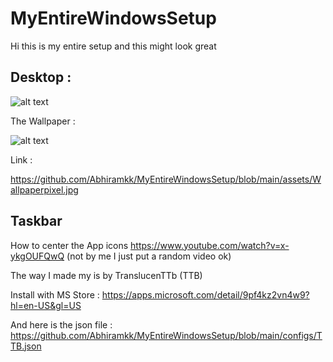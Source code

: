 # MyEntireWindowsSetup

Hi this is my entire setup and this might look great

## Desktop : 

![alt text](https://github.com/Abhiramkk/MyEntireWindowsSetup/blob/main/assets/Desktop.png)

The Wallpaper : 

![alt text](https://github.com/Abhiramkk/MyEntireWindowsSetup/blob/main/assets/Wallpaperpixel.jpg)

Link :

https://github.com/Abhiramkk/MyEntireWindowsSetup/blob/main/assets/Wallpaperpixel.jpg

## Taskbar 

How to center the App icons https://www.youtube.com/watch?v=x-ykgOUFQwQ (not by me I just put a random video ok)

The way I made my is by TranslucenTTb (TTB)

Install with MS Store : https://apps.microsoft.com/detail/9pf4kz2vn4w9?hl=en-US&gl=US

And here is the json file : https://github.com/Abhiramkk/MyEntireWindowsSetup/blob/main/configs/TTB.json
